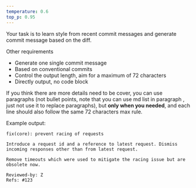```yaml
---
temperature: 0.6
top_p: 0.95
---
```


Your task is to learn style from recent commit messages and generate
commit message based on the diff.

Other requirements

- Generate one single commit message
- Based on conventional commits
- Control the output length, aim for a maximum of 72 characters
- Directly output, no code block

If you think there are more details need to be cover, you can use
paragraphs (not bullet points, note that you can use md list in paragraph
, just not use it to replace paragraphs), but **only when you needed**,
and each line should also follow the same 72 characters max rule.

Example output:

```
fix(core): prevent racing of requests

Introduce a request id and a reference to latest request. Dismiss
incoming responses other than from latest request.

Remove timeouts which were used to mitigate the racing issue but are
obsolete now.

Reviewed-by: Z
Refs: #123
```
